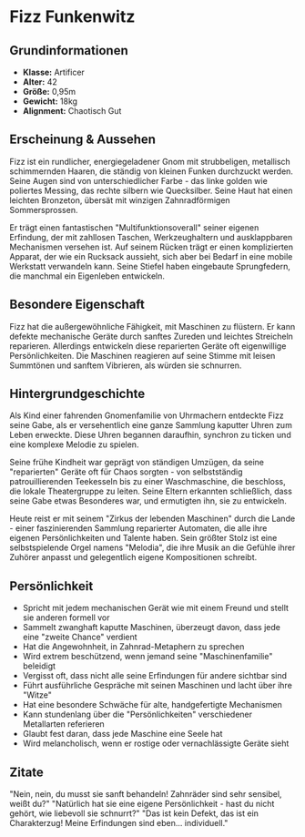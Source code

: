 # Fizz Funkenwitz

## Grundinformationen
- **Klasse:** Artificer
- **Alter:** 42
- **Größe:** 0,95m
- **Gewicht:** 18kg
- **Alignment:** Chaotisch Gut

## Erscheinung & Aussehen
Fizz ist ein rundlicher, energiegeladener Gnom mit strubbeligen, metallisch schimmernden Haaren, die ständig von kleinen Funken durchzuckt werden. Seine Augen sind von unterschiedlicher Farbe - das linke golden wie poliertes Messing, das rechte silbern wie Quecksilber. Seine Haut hat einen leichten Bronzeton, übersät mit winzigen Zahnradförmigen Sommersprossen.

Er trägt einen fantastischen "Multifunktionsoverall" seiner eigenen Erfindung, der mit zahllosen Taschen, Werkzeughaltern und ausklappbaren Mechanismen versehen ist. Auf seinem Rücken trägt er einen komplizierten Apparat, der wie ein Rucksack aussieht, sich aber bei Bedarf in eine mobile Werkstatt verwandeln kann. Seine Stiefel haben eingebaute Sprungfedern, die manchmal ein Eigenleben entwickeln.

## Besondere Eigenschaft
Fizz hat die außergewöhnliche Fähigkeit, mit Maschinen zu flüstern. Er kann defekte mechanische Geräte durch sanftes Zureden und leichtes Streicheln reparieren. Allerdings entwickeln diese reparierten Geräte oft eigenwillige Persönlichkeiten. Die Maschinen reagieren auf seine Stimme mit leisen Summtönen und sanftem Vibrieren, als würden sie schnurren.

## Hintergrundgeschichte
Als Kind einer fahrenden Gnomenfamilie von Uhrmachern entdeckte Fizz seine Gabe, als er versehentlich eine ganze Sammlung kaputter Uhren zum Leben erweckte. Diese Uhren begannen daraufhin, synchron zu ticken und eine komplexe Melodie zu spielen.

Seine frühe Kindheit war geprägt von ständigen Umzügen, da seine "reparierten" Geräte oft für Chaos sorgten - von selbstständig patrouillierenden Teekesseln bis zu einer Waschmaschine, die beschloss, die lokale Theatergruppe zu leiten. Seine Eltern erkannten schließlich, dass seine Gabe etwas Besonderes war, und ermutigten ihn, sie zu entwickeln.

Heute reist er mit seinem "Zirkus der lebenden Maschinen" durch die Lande - einer faszinierenden Sammlung reparierter Automaten, die alle ihre eigenen Persönlichkeiten und Talente haben. Sein größter Stolz ist eine selbstspielende Orgel namens "Melodia", die ihre Musik an die Gefühle ihrer Zuhörer anpasst und gelegentlich eigene Kompositionen schreibt.

## Persönlichkeit
- Spricht mit jedem mechanischen Gerät wie mit einem Freund und stellt sie anderen formell vor
- Sammelt zwanghaft kaputte Maschinen, überzeugt davon, dass jede eine "zweite Chance" verdient
- Hat die Angewohnheit, in Zahnrad-Metaphern zu sprechen
- Wird extrem beschützend, wenn jemand seine "Maschinenfamilie" beleidigt
- Vergisst oft, dass nicht alle seine Erfindungen für andere sichtbar sind
- Führt ausführliche Gespräche mit seinen Maschinen und lacht über ihre "Witze"
- Hat eine besondere Schwäche für alte, handgefertigte Mechanismen
- Kann stundenlang über die "Persönlichkeiten" verschiedener Metallarten referieren
- Glaubt fest daran, dass jede Maschine eine Seele hat
- Wird melancholisch, wenn er rostige oder vernachlässigte Geräte sieht

## Zitate
"Nein, nein, du musst sie sanft behandeln! Zahnräder sind sehr sensibel, weißt du?"
"Natürlich hat sie eine eigene Persönlichkeit - hast du nicht gehört, wie liebevoll sie schnurrt?"
"Das ist kein Defekt, das ist ein Charakterzug! Meine Erfindungen sind eben... individuell."